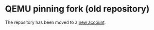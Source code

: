 # QEMU pinning fork (old repository)

The repository has been moved to a [new account](https://github.com/64kramsystem/qemu-pinning).